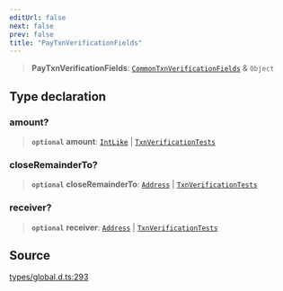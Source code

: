 ```yaml
---
editUrl: false
next: false
prev: false
title: "PayTxnVerificationFields"
---
```


> **PayTxnVerificationFields**: [`CommonTxnVerificationFields`](CommonTxnVerificationFields.md) & `Object`

## Type declaration

### amount?

> **`optional`** **amount**: [`IntLike`](IntLike.md) \| [`TxnVerificationTests`](TxnVerificationTests.md)

### closeRemainderTo?

> **`optional`** **closeRemainderTo**: [`Address`](../classes/Address.md) \| [`TxnVerificationTests`](TxnVerificationTests.md)

### receiver?

> **`optional`** **receiver**: [`Address`](../classes/Address.md) \| [`TxnVerificationTests`](TxnVerificationTests.md)

## Source

[types/global.d.ts:293](https://github.com/algorandfoundation/tealscript/blob/18ba30a9/types/global.d.ts#L293)
